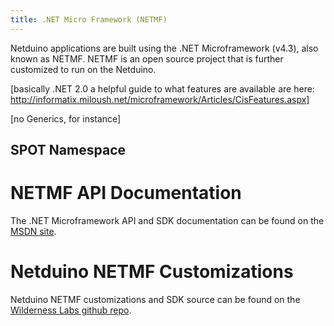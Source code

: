 ```yaml
---
title: .NET Micro Framework (NETMF)
---
```


Netduino applications are built using the .NET Microframework (v4.3), also known as NETMF. NETMF is an open source project that is further customized to run on the Netduino. 

[basically .NET 2.0 a helpful guide to what features are available are here: http://informatix.miloush.net/microframework/Articles/CisFeatures.aspx]

[no Generics, for instance]

## SPOT Namespace

# NETMF API Documentation

The .NET Microframework API and SDK documentation can be found on the [MSDN site](https://msdn.microsoft.com/en-us/library/jj610646(v=vs.102).aspx).

# Netduino NETMF Customizations

Netduino NETMF customizations and SDK source can be found on the [Wilderness Labs github repo](https://github.com/WildernessLabs/Netduino-SDK). 
